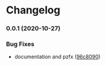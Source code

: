 # Changelog

### 0.0.1 (2020-10-27)


### Bug Fixes

* documentation and pzfx ([96c8090](https://www.github.com/cheminfo/pzfx-parser/commit/96c80904a34c147caa603394a58d3afe7c28e6e8))
